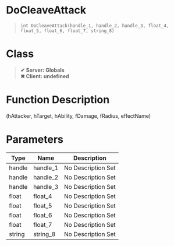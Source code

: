 # DoCleaveAttack
> `int DoCleaveAttack(handle_1, handle_2, handle_3, float_4, float_5, float_6, float_7, string_8)`
# Class
> __✔ Server: Globals__  
> __✖ Client: undefined__  
# Function Description
(hAttacker, hTarget, hAbility, fDamage, fRadius, effectName)
# Parameters
Type|Name|Description
--|--|--
handle|handle_1|No Description Set
handle|handle_2|No Description Set
handle|handle_3|No Description Set
float|float_4|No Description Set
float|float_5|No Description Set
float|float_6|No Description Set
float|float_7|No Description Set
string|string_8|No Description Set
